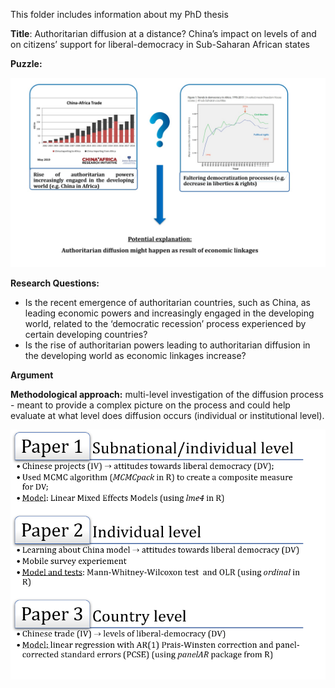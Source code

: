 This folder includes information about my PhD thesis 

**Title**: Authoritarian diffusion at a distance? China’s impact on levels of and on citizens’ support for liberal-democracy in Sub-Saharan African states

**Puzzle:**

![](https://raw.githubusercontent.com/RalucaN/Data-projects/master/PhD_thesis(2015-2019)/thesis_puzzle.png)

**Research Questions:**
- Is the recent emergence of authoritarian countries, such as China, as leading economic powers and increasingly engaged in the developing world, related to the ‘democratic recession’ process experienced by certain developing countries? 
- Is the rise of authoritarian powers leading to authoritarian diffusion in the developing world as economic linkages increase?

**Argument**

**Methodological approach:** multi-level investigation of the diffusion process - meant to provide a complex picture on the process and could help evaluate at what level does diffusion occurs (individual or institutional level).

![](https://raw.githubusercontent.com/RalucaN/Data-projects/master/PhD_thesis(2015-2019)/three_papers.png)

